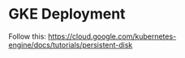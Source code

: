 # GKE Deployment

Follow this: https://cloud.google.com/kubernetes-engine/docs/tutorials/persistent-disk